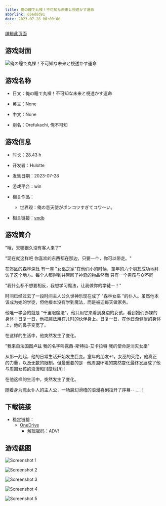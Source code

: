 ```yaml
---
title: 俺の瞳で丸裸！不可知な未来と視透かす運命
abbrlink: 656d8d91
date: 2023-07-28 00:00:00
---
```

[编辑此页面](https://github.com/ACG-3/ADV3-source/blob/main/source/_posts/games/%E4%BF%BA%E3%81%AE%E7%9E%B3%E3%81%A7%E4%B8%B8%E8%A3%B8%EF%BC%81%E4%B8%8D%E5%8F%AF%E7%9F%A5%E3%81%AA%E6%9C%AA%E6%9D%A5%E3%81%A8%E8%A6%96%E9%80%8F%E3%81%8B%E3%81%99%E9%81%8B%E5%91%BD.md)

## 游戏封面

![俺の瞳で丸裸！不可知な未来と視透かす運命](https://pan.timero.xyz/onedrive/img_lib_001/%E4%BF%BA%E3%81%AE%E7%9E%B3%E3%81%A7%E4%B8%B8%E8%A3%B8%EF%BC%81%E4%B8%8D%E5%8F%AF%E7%9F%A5%E3%81%AA%E6%9C%AA%E6%9D%A5%E3%81%A8%E8%A6%96%E9%80%8F%E3%81%8B%E3%81%99%E9%81%8B%E5%91%BD_cover.avif)


## 游戏名称

- 日文：俺の瞳で丸裸！不可知な未来と視透かす運命
- 英文：None
- 中文：None

- 别名：Orefukachi, 俺不可知


## 游戏信息

- 时长：28.43 h
- 开发者：Hulotte
- 发售日期：2023-07-28
- 游戏平台：win
- 相关作品：
   - 世界观：俺の恋天使がポンコツすぎてコワ～い。

- 相关链接：[vndb](https://vndb.org/v44098)


## 游戏简介

"哦，天哪很久没有客人来了"

"现在就这样吧
你喜欢的东西都在那边，只要一个，你可以带走。"

在郊区的森林深处 有一座 "女巫之家"在他们小的时候，童年的六个朋友成功地拜访了这个地方。每个人都得到并带回了神奇的物品然而 只有一个男孩与众不同

"我什么都不想要相反，我想学习魔法，让我做你的学徒--！"

时间已经过去了一段时间主人公久世神乐现在成了 "森林女巫 "的仆人。虽然他本该成为她的学徒，但他根本没有学到魔法，而是被迫每天做家务。

他唯一学会的就是 "千里眼魔法"，他只用它来看到身边的女孩，看到她们赤裸的身体！日复一日，他把魔法用在儿时的伙伴身上。日复一日，在他日渐健康的身体上，他的鼻子变宽了。

在这样的生活中，他突然发生了变化。

"我来自法国图卢兹 我的名字叫露西-斯特拉-艾卡拉特
我的使命是消灭女巫"

从那一刻起，他的日常生活开始发生巨变。童年的朋友+1，女巫的灭绝，他真正的力量，以及无数的限制。但最重要的是--他周围环境的突然变化最终发展成了他与周围女孩的浪漫和[i]糜烂[/i]！

在他这样的生活中，突然发生了变化。

随着身为魔女仆人的主人公，一场魔幻滑稽的浪漫喜剧拉开了序幕--.....！




## 下载链接

- 稳定链接：
    - [OneDrive](https://pan.timero.xyz/onedrive/adv_lib_001/%E4%BF%BA%E3%81%AE%E7%9E%B3%E3%81%A7%E4%B8%B8%E8%A3%B8%EF%BC%81%E4%B8%8D%E5%8F%AF%E7%9F%A5%E3%81%AA%E6%9C%AA%E6%9D%A5%E3%81%A8%E8%A6%96%E9%80%8F%E3%81%8B%E3%81%99%E9%81%8B%E5%91%BD)
        - 解压密码：ADV!



## 游戏截图


![Screenshot 1](https://pan.timero.xyz/onedrive/img_lib_001/%E4%BF%BA%E3%81%AE%E7%9E%B3%E3%81%A7%E4%B8%B8%E8%A3%B8%EF%BC%81%E4%B8%8D%E5%8F%AF%E7%9F%A5%E3%81%AA%E6%9C%AA%E6%9D%A5%E3%81%A8%E8%A6%96%E9%80%8F%E3%81%8B%E3%81%99%E9%81%8B%E5%91%BD_Screenshot_1.avif)

![Screenshot 2](https://pan.timero.xyz/onedrive/img_lib_001/%E4%BF%BA%E3%81%AE%E7%9E%B3%E3%81%A7%E4%B8%B8%E8%A3%B8%EF%BC%81%E4%B8%8D%E5%8F%AF%E7%9F%A5%E3%81%AA%E6%9C%AA%E6%9D%A5%E3%81%A8%E8%A6%96%E9%80%8F%E3%81%8B%E3%81%99%E9%81%8B%E5%91%BD_Screenshot_2.avif)

![Screenshot 3](https://pan.timero.xyz/onedrive/img_lib_001/%E4%BF%BA%E3%81%AE%E7%9E%B3%E3%81%A7%E4%B8%B8%E8%A3%B8%EF%BC%81%E4%B8%8D%E5%8F%AF%E7%9F%A5%E3%81%AA%E6%9C%AA%E6%9D%A5%E3%81%A8%E8%A6%96%E9%80%8F%E3%81%8B%E3%81%99%E9%81%8B%E5%91%BD_Screenshot_3.avif)

![Screenshot 4](https://pan.timero.xyz/onedrive/img_lib_001/%E4%BF%BA%E3%81%AE%E7%9E%B3%E3%81%A7%E4%B8%B8%E8%A3%B8%EF%BC%81%E4%B8%8D%E5%8F%AF%E7%9F%A5%E3%81%AA%E6%9C%AA%E6%9D%A5%E3%81%A8%E8%A6%96%E9%80%8F%E3%81%8B%E3%81%99%E9%81%8B%E5%91%BD_Screenshot_4.avif)

![Screenshot 5](https://pan.timero.xyz/onedrive/img_lib_001/%E4%BF%BA%E3%81%AE%E7%9E%B3%E3%81%A7%E4%B8%B8%E8%A3%B8%EF%BC%81%E4%B8%8D%E5%8F%AF%E7%9F%A5%E3%81%AA%E6%9C%AA%E6%9D%A5%E3%81%A8%E8%A6%96%E9%80%8F%E3%81%8B%E3%81%99%E9%81%8B%E5%91%BD_Screenshot_5.avif)

